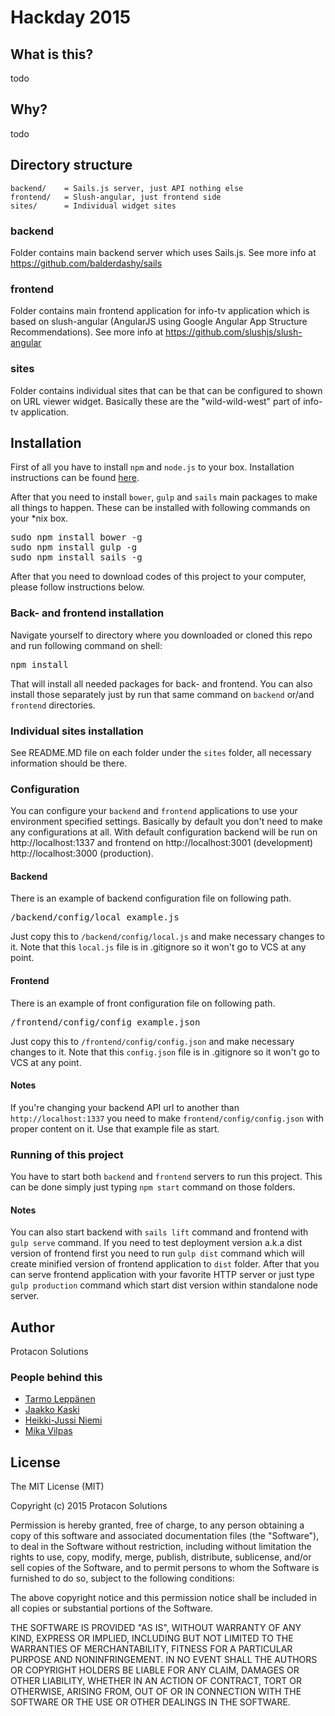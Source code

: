 # Hackday 2015

## What is this?
todo

## Why?
todo

## Directory structure
```
backend/    = Sails.js server, just API nothing else
frontend/   = Slush-angular, just frontend side
sites/      = Individual widget sites 
```

### backend
Folder contains main backend server which uses Sails.js. See more info at https://github.com/balderdashy/sails

### frontend
Folder contains main frontend application for info-tv application which is based on slush-angular (AngularJS using 
Google Angular App Structure Recommendations). See more info at https://github.com/slushjs/slush-angular 

### sites
Folder contains individual sites that can be that can be configured to shown on URL viewer widget. Basically these 
are the "wild-wild-west" part of info-tv application.

## Installation
First of all you have to install <code>npm</code> and <code>node.js</code> to your box. Installation instructions can
be found [here](http://sailsjs.org/#/getStarted?q=what-os-do-i-need).

After that you need to install <code>bower</code>, <code>gulp</code> and <code>sails</code> main packages to make all 
things to happen. These can be installed with following commands on your *nix box.
<pre>
sudo npm install bower -g
sudo npm install gulp -g
sudo npm install sails -g
</pre>

After that you need to download codes of this project to your computer, please follow instructions below.

### Back- and frontend installation
Navigate yourself to directory where you downloaded or cloned this repo and run following command on shell:
<pre>
npm install
</pre>

That will install all needed packages for back- and frontend. You can also install those separately just by run that
same command on <code>backend</code> or/and <code>frontend</code> directories.

### Individual sites installation
See README.MD file on each folder under the ```sites``` folder, all necessary information should be there.

### Configuration
You can configure your <code>backend</code> and <code>frontend</code> applications to use your environment specified 
settings. Basically by default you don't need to make any configurations at all. With default configuration backend will 
be run on http://localhost:1337 and frontend on http://localhost:3001 (development) http://localhost:3000 (production).

#### Backend
There is an example of backend configuration file on following path.

<pre>
/backend/config/local_example.js
</pre>

Just copy this to <code>/backend/config/local.js</code> and make necessary changes to it. Note that this 
<code>local.js</code> file is in .gitignore so it won't go to VCS at any point.

#### Frontend
There is an example of front configuration file on following path.

<pre>
/frontend/config/config_example.json
</pre>

Just copy this to <code>/frontend/config/config.json</code> and make necessary changes to it. Note that this 
<code>config.json</code> file is in .gitignore so it won't go to VCS at any point.

#### Notes
If you're changing your backend API url to another than <code>http://localhost:1337</code> you need to make 
<code>frontend/config/config.json</code> with proper content on it. Use that example file as start.

### Running of this project
You have to start both <code>backend</code> and <code>frontend</code> servers to run this project. This can be done
simply just typing ```npm start``` command on those folders.

#### Notes
You can also start backend with ```sails lift``` command and frontend with ```gulp serve``` command. If you need to
test deployment version a.k.a dist version of frontend first you need to run ```gulp dist``` command which will create
minified version of frontend application to ```dist``` folder. After that you can serve frontend application with your
favorite HTTP server or just type ```gulp production``` command which start dist version within standalone node server.

## Author
Protacon Solutions

### People behind this
- [Tarmo Leppänen](https://github.com/tarlepp)
- [Jaakko Kaski](https://github.com/ajaskaFIN)
- [Heikki-Jussi Niemi](https://github.com/Hekku2)
- [Mika Vilpas](https://github.com/sp3ctum)

## License
The MIT License (MIT)

Copyright (c) 2015 Protacon Solutions

Permission is hereby granted, free of charge, to any person obtaining a copy
of this software and associated documentation files (the "Software"), to deal
in the Software without restriction, including without limitation the rights
to use, copy, modify, merge, publish, distribute, sublicense, and/or sell
copies of the Software, and to permit persons to whom the Software is
furnished to do so, subject to the following conditions:

The above copyright notice and this permission notice shall be included in
all copies or substantial portions of the Software.

THE SOFTWARE IS PROVIDED "AS IS", WITHOUT WARRANTY OF ANY KIND, EXPRESS OR
IMPLIED, INCLUDING BUT NOT LIMITED TO THE WARRANTIES OF MERCHANTABILITY,
FITNESS FOR A PARTICULAR PURPOSE AND NONINFRINGEMENT. IN NO EVENT SHALL THE
AUTHORS OR COPYRIGHT HOLDERS BE LIABLE FOR ANY CLAIM, DAMAGES OR OTHER
LIABILITY, WHETHER IN AN ACTION OF CONTRACT, TORT OR OTHERWISE, ARISING FROM,
OUT OF OR IN CONNECTION WITH THE SOFTWARE OR THE USE OR OTHER DEALINGS IN
THE SOFTWARE.
